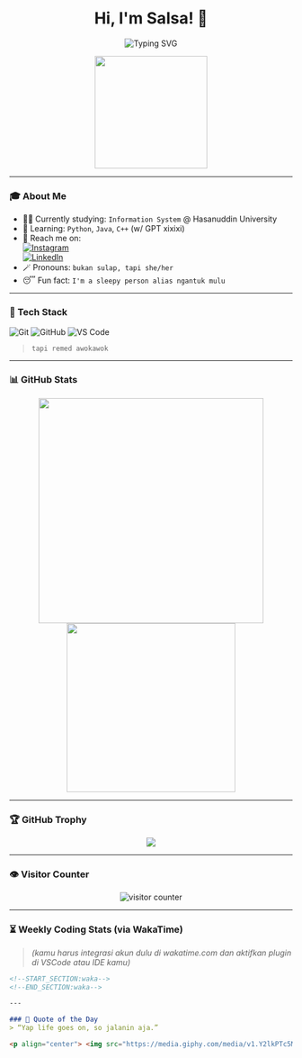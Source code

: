 <h1 align="center">Hi, I'm Salsa! 👋</h1>

<p align="center">
  <img src="https://readme-typing-svg.demolab.com?font=Fira+Code&pause=1000&color=F77070&center=true&vCenter=true&width=435&lines=💻+Information+System+Student;🐣+Still+Learning+Python%2C+Java%2C+C%2B%2B;☕+Ngoding+w%2F+GPT+hehe;😴+Ngantuk+terus+tapi+semangattt" alt="Typing SVG" />
</p>

<p align="center">
  <img src="https://media.giphy.com/media/3o7abldj0b3rxrZUxW/giphy.gif" width="200" height="200"/>
</p>

---

### 🎓 About Me
- 👩‍🎓 Currently studying: `Information System` @ Hasanuddin University  
- 🌱 Learning: `Python`, `Java`, `C++` (w/ GPT xixixi)  
- 📱 Reach me on:  
  [![Instagram](https://img.shields.io/badge/Instagram-%23E4405F.svg?style=for-the-badge&logo=instagram&logoColor=white)](https://instagram.com/nslsabilaaa_)  
  [![LinkedIn](https://img.shields.io/badge/LinkedIn-%230077B5.svg?style=for-the-badge&logo=linkedin&logoColor=white)](https://www.linkedin.com/in/nabila-salsabila-964511358)  
- 🪄 Pronouns: `bukan sulap, tapi she/her`  
- 😴 Fun fact: `I'm a sleepy person alias ngantuk mulu`

---

### 🧰 Tech Stack
![Git](https://img.shields.io/badge/Git-F05032?style=for-the-badge&logo=git&logoColor=white)
![GitHub](https://img.shields.io/badge/GitHub-181717?style=for-the-badge&logo=github&logoColor=white)
![VS Code](https://img.shields.io/badge/VS%20Code-007ACC?style=for-the-badge&logo=visual-studio-code&logoColor=white)

> `tapi remed awokawok`

---

### 📊 GitHub Stats
<p align="center">
  <img src="https://github-readme-stats.vercel.app/api?username=nabilasalsabilaa&show_icons=true&theme=radical" width="400"/>
  <img src="https://github-readme-stats.vercel.app/api/top-langs/?username=nabilasalsabilaa&layout=compact&theme=radical" width="300"/>
</p>

---

### 🏆 GitHub Trophy
<p align="center">
  <img src="https://github-profile-trophy.vercel.app/?username=nabilasalsabilaa&theme=radical&margin-w=10&margin-h=10&no-bg=true&no-frame=true" />
</p>

---

### 👁️ Visitor Counter
<p align="center">
  <img src="https://komarev.com/ghpvc/?username=nabilasalsabilaa&color=blue&style=flat-square" alt="visitor counter"/>
</p>

---

### ⏳ Weekly Coding Stats (via WakaTime)
> _(kamu harus integrasi akun dulu di wakatime.com dan aktifkan plugin di VSCode atau IDE kamu)_

```md
<!--START_SECTION:waka-->
<!--END_SECTION:waka-->

---

### 🎯 Quote of the Day
> “Yap life goes on, so jalanin aja.”

<p align="center"> <img src="https://media.giphy.com/media/v1.Y2lkPTc5MGI3NjExNzcxMzQ1MGNiNmVhMGM4M2FiYmY0OGE0YTFlM2Y4N2NjNDVmYTk2OCZjdD1n/Gf3fU0qPtI6uk/giphy.gif" width="300"/> </p> ```
